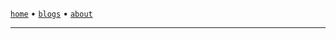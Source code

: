 <!DOCTYPE html>
<html>
    <head>
        <meta charSet="utf-8" /> <link href="/favicon.ico" rel="icon" /> <link rel="canonical" href="https://sanixdk.xyz" /> <meta content="initial-scale=1.0,width=device-width" name="viewport" /> <meta content="#131516" name="theme-color" /> <meta http-equiv="content-language" content="en-us,fr"><link rel="stylesheet" href="/style.css"/> <link href="https://cdnjs.cloudflare.com/ajax/libs/prism/1.25.0/themes/prism.min.css" rel="stylesheet"/> <link href="https://cdnjs.cloudflare.com/ajax/libs/prism-themes/1.9.0/prism-atom-dark.css" rel="stylesheet"/> <title>sanix | ***title***</title> <meta name="description" content="***description***">
        <meta property="og:url" content="https://sanixdk.xyz/{{link}}"> <meta property="og:type" content="website"> <meta property="og:title" content="{{title}}"> <meta property="og:description" content="{{description}}"> <meta property="og:image" content="{{image}}">
        <meta name="twitter:card" content="{{image}}"> <meta property="twitter:url" content="https://sanixdk.xyz/{{link}}"> <meta property="twitter:domain" content="sanixdk.xyz"> <meta name="twitter:title" content="{{title}}"> <meta name="twitter:description" content="{{description}}"> <meta name="twitter:image" content="{{image}}">
</head>
<body>

<div class="container">

[`home`](/) •  [`blogs`](/blogs/) <!-- lazy guy, will code this later, • [`projects`](/projects/) --> • [`about`](/about)


----


